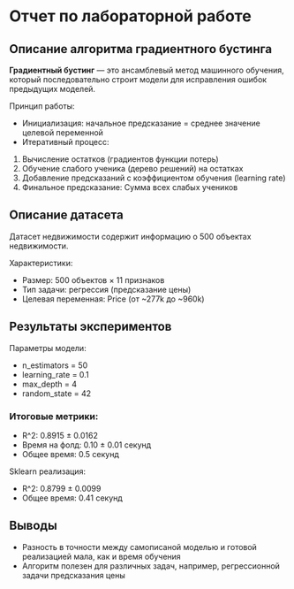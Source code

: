 # Отчет по лабораторной работе

## Описание алгоритма градиентного бустинга

**Градиентный бустинг** — это ансамблевый метод машинного обучения, который последовательно строит модели для исправления ошибок предыдущих моделей.

Принцип работы:
- Инициализация: начальное предсказание = среднее значение целевой переменной
- Итеративный процесс:
1. Вычисление остатков (градиентов функции потерь)
2. Обучение слабого ученика (дерево решений) на остатках
3. Добавление предсказаний с коэффициентом обучения (learning rate)
4. Финальное предсказание: Сумма всех слабых учеников

## Описание датасета
Датасет недвижимости содержит информацию о 500 объектах недвижимости.

Характеристики:
- Размер: 500 объектов × 11 признаков
- Тип задачи: регрессия (предсказание цены)
- Целевая переменная: Price (от ~277k до ~960k)

## Результаты экспериментов

Параметры модели:
- n_estimators = 50
- learning_rate = 0.1
- max_depth = 4
- random_state = 42

### Итоговые метрики:
- R^2: 0.8915 ± 0.0162
- Время на фолд: 0.10 ± 0.01 секунд
- Общее время: 0.5 секунд

Sklearn реализация:
- R^2: 0.8799 ± 0.0099
- Общее время: 0.41 секунд

## Выводы
- Разность в точности между самописаной моделью и готовой реализацией мала, как и время обучения
- Алгоритм полезен для различных задач, например, регрессионной задачи предсказания цены